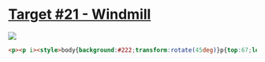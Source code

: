 # [Target #21 - Windmill](https://cssbattle.dev/play/21)

![](https://cssbattle.dev/targets/21.png)

```HTML
<p><p i><style>body{background:#222;transform:rotate(45deg)}p{top:67;left:126;position:fixed;height:80;width:30;color:2D9CDB;background:#f2994a;box-shadow:106q 40q}[i]{height:30;width:80;top:137;border-radius:0 8q 0 8q;box-shadow:53q -55q
```
